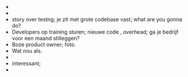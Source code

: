 -
-
- story over testng; je zit met grote codebase vast; what are you gonna do?
- Developers op training sturen; nieuwe code , overhead; ga je bedrijf voor een maand stilleggen?
- Boze product owner; foto.
- Wat nou als.
-
- interessant;
-